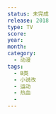 ```yaml
---
status: 未完成
release: 2018
type: TV
score:
year:
month:
category:
  - 动漫
tags:
  - B类
  - 小说改
  - 运动
  - 热血
  - 
---
```


